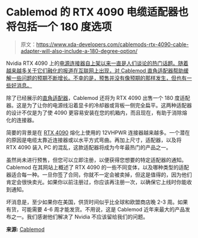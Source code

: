 # Cablemod 的 RTX 4090 电缆适配器也将包括一个 180 度选项

> 原文：<https://www.xda-developers.com/cablemods-rtx-4090-cable-adapter-will-also-include-a-180-degree-option/>

Nvidia RTX 4090 上的[电源连接器自上架以来一直是人们谈论的热门话题。随着越来越多关于它们融化的报道在互联网上出现，对 Cablemod 直角适配器帮助缓解一些问题的预期不断增长。不幸的是，预售并没有像预期的那样发生，但也有一些好消息。](https://www.xda-developers.com/nvidia-rtx-4090-power-connectors-melting/)

除了已经展示的[直角适配器](https://www.xda-developers.com/cablemod-comes-to-the-rescue-with-just-what-every-rtx-4090-owner-will-want/)，Cablemod 还将为 RTX 4090 出售一个 180 度适配器。这是为了让你的电源线沿着显卡的冷却器或背板一侧完全扁平。这两种适配器的设计不仅是为了使 4090 更容易安装在您的机箱内，而且现在，有助于消除熔化的连接器。

简要的背景是在 [RTX 4090](https://www.xda-developers.com/nvidia-geforce-rtx-4090-review/) 熔化上使用的 12VHPWR 连接器越来越多。一个潜在的原因是电缆太靠近连接器或以水平方式弯曲。再加上尺寸，适配器，以及将 RTX 4090 装入 PC 的混乱，这款适配器将成为今年最热门的产品之一。

虽然尚未进行预售，但您可以立即注册，以便获得您想要的特定适配器的通知。Cablemod 在其网站上概述了 RTX 4090 的一些不同变体，以及哪种类型的适配器适合每一种。一旦你签了合同，你就不一定会被卖掉，但这是值得的，因为他们肯定会很快卖光。如果你以前注册过，你应该再注册一次，以确保它上线时你能收到通知。

坏消息是，至少如果你在美国，供货时间似乎比全球和欧盟商店晚 2-3 周。如果有货，可能需要 4-6 周才能发货。不用说，这是 Cablemod 近年来最大的产品发布之一。我们感谢他们解决了 Nvidia 不应该留给我们的问题。

**来源:** [Cablemod](https://store.cablemod.com/12vhpwr-angled-adapter/)